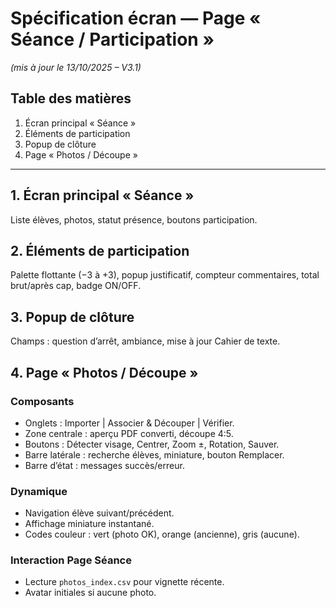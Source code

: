 # Spécification écran — Page « Séance / Participation »
*(mis à jour le 13/10/2025 – V3.1)*

## Table des matières
1. Écran principal « Séance »
2. Éléments de participation
3. Popup de clôture
4. Page « Photos / Découpe »

---

## 1. Écran principal « Séance »
Liste élèves, photos, statut présence, boutons participation.

## 2. Éléments de participation
Palette flottante (−3 à +3), popup justificatif, compteur commentaires, total brut/après cap, badge ON/OFF.

## 3. Popup de clôture
Champs : question d’arrêt, ambiance, mise à jour Cahier de texte.

## 4. Page « Photos / Découpe »
### Composants
- Onglets : Importer | Associer & Découper | Vérifier.
- Zone centrale : aperçu PDF converti, découpe 4:5.
- Boutons : Détecter visage, Centrer, Zoom ±, Rotation, Sauver.
- Barre latérale : recherche élèves, miniature, bouton Remplacer.
- Barre d’état : messages succès/erreur.

### Dynamique
- Navigation élève suivant/précédent.
- Affichage miniature instantané.
- Codes couleur : vert (photo OK), orange (ancienne), gris (aucune).

### Interaction Page Séance
- Lecture `photos_index.csv` pour vignette récente.
- Avatar initiales si aucune photo.
